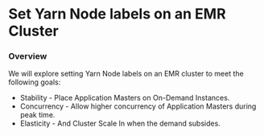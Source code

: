
# Set Yarn Node labels on an EMR Cluster

### Overview

We will explore setting Yarn Node labels on an EMR cluster to meet the following goals:

- Stability - Place Application Masters on On-Demand Instances.
- Concurrency - Allow higher concurrency of Application Masters during peak time.
- Elasticity - And Cluster Scale In when the demand subsides.
